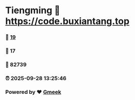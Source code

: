 # Tiengming :link: https://code.buxiantang.top 
### :page_facing_up: [19](https://code.buxiantang.top/tag.html) 
### :speech_balloon: 17 
### :hibiscus: 82739 
### :alarm_clock: 2025-09-28 13:25:46 
### Powered by :heart: [Gmeek](https://github.com/Meekdai/Gmeek)

